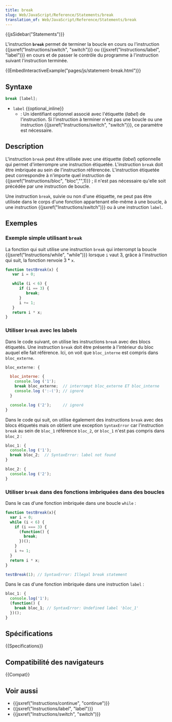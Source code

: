 ```yaml
---
title: break
slug: Web/JavaScript/Reference/Statements/break
translation_of: Web/JavaScript/Reference/Statements/break
---
```


{{jsSidebar("Statements")}}

L'instruction **`break`** permet de terminer la boucle en cours ou l'instruction {{jsxref("Instructions/switch", "switch")}} ou {{jsxref("Instructions/label", "label")}} en cours et de passer le contrôle du programme à l'instruction suivant l'instruction terminée.

{{EmbedInteractiveExample("pages/js/statement-break.html")}}

## Syntaxe

```js
break [label];
```

- `label` {{optional_inline}}
  - : Un identifiant optionnel associé avec l'étiquette (_label_) de l'instruction. Si l'instruction à terminer n'est pas une boucle ou une instruction {{jsxref("Instructions/switch", "switch")}}, ce paramètre est nécessaire.

## Description

L'instruction `break` peut être utilisée avec une étiquette (_label_) optionnelle qui permet d'interrompre une instruction étiquetée. L'instruction `break` doit être imbriquée au sein de l'instruction référencée. L'instruction étiquetée peut correspondre à n'importe quel instruction de {{jsxref("Instructions/bloc", "bloc","",1)}} ; il n'est pas nécessaire qu'elle soit précédée par une instruction de boucle.

Une instruction `break`, suivie ou non d'une étiquette, ne peut pas être utilisée dans le corps d'une fonction appartenant elle-même à une boucle, à une instruction {{jsxref("Instructions/switch")}} ou à une instruction `label`.

## Exemples

### Exemple simple utilisant `break`

La fonction qui suit utilise une instruction `break` qui interrompt la boucle {{jsxref("Instructions/while", "while")}} lorsque `i` vaut 3, grâce à l'instruction qui suit, la fonction renvoie 3 \* `x`.

```js
function testBreak(x) {
   var i = 0;

   while (i < 6) {
      if (i == 3) {
         break;
      }
      i += 1;
   }
   return i * x;
}
```

### Utiliser `break` avec les labels

Dans le code suivant, on utilise les instructions `break` avec des blocs étiquetés. Une instruction `break` doit être présente à l'intérieur du bloc auquel elle fait référence. Ici, on voit que `bloc_interne` est compris dans `bloc_externe`.

```js
bloc_externe: {

  bloc_interne: {
    console.log ('1');
    break bloc_externe;  // interrompt bloc_externe ET bloc_interne
    console.log (':-('); // ignoré
  }

  console.log ('2');     // ignoré
}
```

Dans le code qui suit, on utilise également des instructions `break` avec des blocs étiquetés mais on obtient une exception `SyntaxError` car l'instruction `break` au sein de `bloc_1` référence `bloc_2`, or `bloc_1` n'est pas compris dans `bloc_2` :

```js
bloc_1: {
  console.log ('1');
  break bloc_2;  // SyntaxError: label not found
}

bloc_2: {
  console.log ('2');
}
```

### Utiliser `break` dans des fonctions imbriquées dans des boucles

Dans le cas d'une fonction imbriquée dans une boucle `while` :

```js
function testBreak(x){
  var i = 0;
  while (i < 6) {
    if (i === 3) {
      (function() {
        break;
      })();
    }
    i += 1;
  }
  return i * x;
}

testBreak(1); // SyntaxError: Illegal break statement
```

Dans le cas d'une fonction imbriquée dans une instruction `label` :

```js
bloc_1: {
  console.log('1');
  (function() {
    break bloc_1; // SyntaxError: Undefined label 'bloc_1'
  })();
}
```

## Spécifications

{{Specifications}}

## Compatibilité des navigateurs

{{Compat}}

## Voir aussi

- {{jsxref("Instructions/continue", "continue")}}
- {{jsxref("Instructions/label", "label")}}
- {{jsxref("Instructions/switch", "switch")}}
